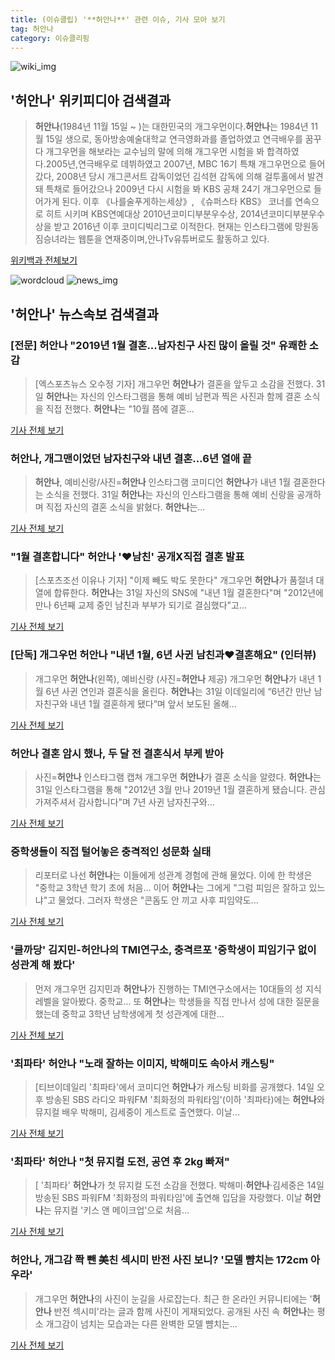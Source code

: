 ```yaml
---
title: (이슈클립) '**허안나**' 관련 이슈, 기사 모아 보기
tag: 허안나
category: 이슈클리핑
---
```

![wiki_img](https://user-images.githubusercontent.com/42597476/44503234-41136a80-a6d0-11e8-9071-6fc6418eafe4.png)
## **'**허안나**'** 위키피디아 검색결과
>**허안나**(1984년 11월 15일 ~ )는 대한민국의 개그우먼이다.**허안나**는 1984년 11월 15일 생으로, 동아방송예술대학교 연극영화과를 졸업하였고 연극배우를 꿈꾸다 개그우먼을 해보라는 교수님의 말에 의해 개그우먼 시험을 봐 합격하였다.2005년,연극배우로 데뷔하였고 2007년, MBC 16기 특채 개그우먼으로 들어갔다, 2008년 당시 개그콘서트 감독이었던 김석현 감독에 의해 걸투홀에서 발견돼 특채로 들어갔으나 2009년 다시 시험을 봐 KBS 공채 24기 개그우먼으로 들어가게 된다. 이후 《나를술푸게하는세상》, 《슈퍼스타 KBS》 코너를 연속으로 히트 시키며 KBS연예대상 2010년코미디부분우수상, 2014년코미디부분우수상을 받고 2016년 이후 코미디빅리그로 이적한다. 현재는 인스타그램에 망원동짐승녀라는 웹툰을 연재중이며,안나Tv유튜버로도 활동하고 있다.

<a href="https://ko.wikipedia.org/wiki/허안나" target="_blank">위키백과 전체보기</a>

![wordcloud](https://s3.ap-northeast-2.amazonaws.com/lyrics101-wordcloud/2018-08-31-1535691594.png)
![news_img](https://user-images.githubusercontent.com/42597476/44507050-1206f400-a6e4-11e8-8d98-7ffbfebb353f.png)
## **'**허안나**'** 뉴스속보 검색결과
### [전문] **허안나** "2019년 1월 결혼...남자친구 사진 많이 올릴 것" 유쾌한 소감

>[엑스포츠뉴스 오수정 기자] 개그우먼 **허안나**가 결혼을 앞두고 소감을 전했다.   31일 **허안나**는 자신의 인스타그램을 통해 예비 남편과 찍은 사진과 함께 결혼 소식을 직접 전했다.   **허안나**는 "10월 쯤에 결혼...

<a href="http://www.xportsnews.com/?ac=article_view&entry_id=1013984" target="_blank">기사 전체 보기</a>

### **허안나**, 개그맨이었던 남자친구와 내년 결혼…6년 열애 끝

>**허안나**, 예비신랑/사진=**허안나** 인스타그램 코미디언 **허안나**가 내년 1월 결혼한다는 소식을 전했다. 31일 **허안나**는 자신의 인스타그램을 통해 예비 신랑을 공개하며 직접 자신의 결혼 소식을 밝혔다. **허안나**는...

<a href="http://view.asiae.co.kr/news/view.htm?idxno=2018083113474005793" target="_blank">기사 전체 보기</a>

### "1월 결혼합니다" **허안나** '♥남친' 공개X직접 결혼 발표

>[스포츠조선 이유나 기자] "이제 빼도 박도 못한다" 개그우먼 **허안나**가 품절녀 대열에 합류한다. **허안나**는 31일 자신의 SNS에 "내년 1월 결혼한다"며 "2012년에 만나 6년째 교제 중인 남친과 부부가 되기로 결심했다"고...

<a href="http://sports.chosun.com/news/ntype.htm?id=201808310100295120022589&servicedate=20180831" target="_blank">기사 전체 보기</a>

### [단독] 개그우먼 **허안나** "내년 1월, 6년 사귄 남친과♥결혼해요" (인터뷰)

>개그우먼 **허안나**(왼쪽), 예비신랑 (사진=**허안나** 제공) 개그우먼 **허안나**가 내년 1월 6년 사귄 연인과 결혼식을 올린다. **허안나**는 31일 이데일리에 “6년간 만난 남자친구와 내년 1월 결혼하게 됐다”며 앞서 보도된 올해...

<a href="http://starin.edaily.co.kr/news/newspath.asp?newsid=01328406619312896" target="_blank">기사 전체 보기</a>

### **허안나** 결혼 암시 했나, 두 달 전 결혼식서 부케 받아

>사진=**허안나** 인스타그램 캡쳐 개그우먼 **허안나**가 결혼 소식을 알렸다.   **허안나**는 31일 인스타그램을 통해 "2012년 3월 만나 2019년 1월 결혼하게 됐습니다. 관심 가져주셔서 감사합니다"며 7년 사귄 남자친구와...

<a href="http://www.etnews.com/20180831000111" target="_blank">기사 전체 보기</a>

### 중학생들이 직접 털어놓은 충격적인 성문화 실태

>리포터로 나선 **허안나**는 이들에게 성관계 경험에 관해 물었다. 이에 한 학생은 "중학교 3학년 학기 초에 처음... 이어 **허안나**는 그에게 "그럼 피임은 잘하고 있느냐"고 물었다. 그러자 학생은 "콘돔도 안 끼고 사후 피임약도...

<a href="http://www.insight.co.kr/news/175476" target="_blank">기사 전체 보기</a>

### '쿨까당' 김지민-**허안나**의 TMI연구소, 충격르포 '중학생이 피임기구 없이 성관계 해 봤다'

>먼저 개그우먼 김지민과 **허안나**가 진행하는 TMI연구소에서는 10대들의 성 지식 레벨을 알아봤다.   중학교... 또 **허안나**는 학생들을 직접 만나서 성에 대한 질문을 했는데 중학교 3학년 남학생에게 첫 성관계에 대한...

<a href="http://www.topstarnews.net/news/articleView.html?idxno=473255" target="_blank">기사 전체 보기</a>

### '최파타' **허안나** "노래 잘하는 이미지, 박해미도 속아서 캐스팅"

>[티브이데일리 '최파타'에서 코미디언 **허안나**가 캐스팅 비화를 공개했다. 14일 오후 방송된 SBS 라디오 파워FM '최화정의 파워타임'(이하 '최파타)에는 **허안나**와 뮤지컬 배우 박해미, 김세중이 게스트로 출연했다. 이날...

<a href="http://tvdaily.asiae.co.kr/read.php3?aid=15342213081384393002" target="_blank">기사 전체 보기</a>

### '최파타' **허안나** "첫 뮤지컬 도전, 공연 후 2kg 빠져"

>[ '최파타' **허안나**가 첫 뮤지컬 도전 소감을 전했다. 박해미·**허안나**·김세중은 14일 방송된 SBS 파워FM '최화정의 파워타임'에 출연해 입담을 자랑했다. 이날 **허안나**는 뮤지컬 '키스 앤 메이크업'으로 처음...

<a href="http://isplus.live.joins.com/news/article/aid.asp?aid=22476719" target="_blank">기사 전체 보기</a>

### **허안나**, 개그감 쫙 뺀 美친 섹시미 반전 사진 보니? '모델 뺨치는 172cm 아우라'

>개그우먼 **허안나**의 사진이 눈길을 사로잡는다. 최근 한 온라인 커뮤니티에는 '**허안나** 반전 섹시미'라는 글과 함께 사진이 게재되었다. 공개된 사진 속 **허안나**는 평소 개그감이 넘치는 모습과는 다른 완벽한 모델 뺨치는...

<a href="http://www.joongdo.co.kr/main/view.php?key=20180814001342537" target="_blank">기사 전체 보기</a>


